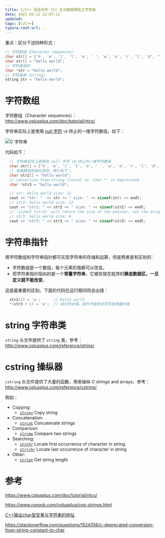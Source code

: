```yaml
---
title: C/C++ 语言系列（六）复合数据类型之字符串
date: 2021-02-12 22:07:11
updated: 
tags: [C/C++]
typora-root-url: ..
---
```


重点：区分下述四种形式：

```C
// 字符数组（Character sequences）
char str[] = {'h', 'e', 'l', 'l', 'o', ' ', 'w', 'o', 'r', 'l', 'd', '\0'};
char str[] = "hello world";
// 字符串指针
char *str = "hello world";
// 字符串类（string）
string str = "hello world";
```

# 字符数组

字符数组（Character sequences）：http://www.cplusplus.com/doc/tutorial/ntcs/

字符串实际上是使用 [null 字符](https://baike.baidu.com/item/Null/19660386) `\0` 终止的一维字符数组，如下：

![C 字符串](/img/c/c-strings.png)

代码如下：

```C
  // 字符串实际上是使用 null 字符 \0 终止的一维字符数组
  char str[] = {'h', 'e', 'l', 'l', 'o', ' ', 'w', 'o', 'r', 'l', 'd', '\0'};
  // 依据数组初始化规则，简化如下：
  char str2[] = "hello world";
  // conversion from string literal to 'char *' is deprecated
  char *str3 = "hello world";

  // str: hello world size: 12
  cout << "str: "  << str << " size: " << sizeof(str) << endl;
  // str2: hello world size: 12
  cout << "str2: " << str2 << " size: " << sizeof(str2) << endl;
  // 'sizeof (str3)' will return the size of the pointer, not the array itself
  // str3: hello world size: 8
  cout << "str3: " << str3 << " size: " << sizeof(str3) << endl;
```

# 字符串指针

用字符数组和字符串指针都可实现字符串的存储和运算，但是两者是有区别的：

* 字符数组是一个数组，每个元素的值都可以改变。
* 而字符串指针指向的是一个**常量字符串**，它被存放在程序的**静态数据区，一旦定义就不能改变**。

这是最重要的区别。下面的代码在运行期间将会出错：

```C
  str2[1] = 'a';      // hallo world
  *(str3 + 1) = 'a';  // 运行时出错。因为不能改变字符串常量的值
```

# string 字符串类

`string` 头文件提供了 `string` 类，参考：http://www.cplusplus.com/reference/string/

# cstring 操纵器

`cstring` 头文件提供了大量的函数，用来操纵 *C strings* and arrays，参考：http://www.cplusplus.com/reference/cstring/

例如：

* Copying:
  * [`strcpy`](http://www.cplusplus.com/reference/cstring/strcpy/) Copy string
* Concatenation:
  * [`strcat`](http://www.cplusplus.com/reference/cstring/strcat/) Concatenate strings
* Comparison:
  * [`strcmp`](http://www.cplusplus.com/reference/cstring/strcmp/) Compare two strings
* Searching:
  * [`strchr`](http://www.cplusplus.com/reference/cstring/strchr/) Locate first occurrence of character in string
  * [`strrchr`](http://www.cplusplus.com/reference/cstring/strrchr/) Locate last occurrence of character in string
* Other:
  * [`strlen`](http://www.cplusplus.com/reference/cstring/strlen/) Get string length

# 参考

https://www.cplusplus.com/doc/tutorial/ntcs/

https://www.runoob.com/cplusplus/cpp-strings.html

[C++输出char型变量与字符串的地址](https://blog.csdn.net/u014082714/article/details/45498527)

https://stackoverflow.com/questions/1524356/c-deprecated-conversion-from-string-constant-to-char
